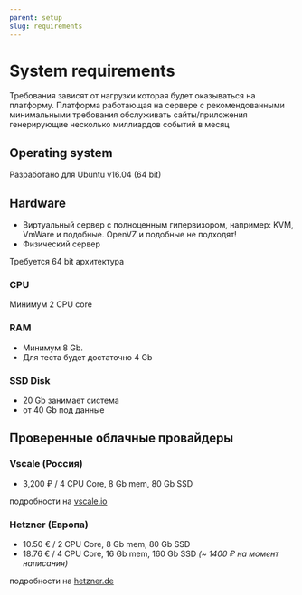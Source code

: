 ```yaml
---
parent: setup
slug: requirements
---
```


# System requirements

Требования зависят от нагрузки которая будет оказываться на платформу. Платформа работающая на сервере с рекомендованными минимальными требования обслуживать сайты/приложения генерирующие несколько миллиардов событий в месяц

## Operating system

Разработано для  Ubuntu v16.04 (64 bit)

## Hardware 

- Виртуальный сервер с полноценным гипервизором, например: KVM, VmWare и подобные. OpenVZ и подобные не подходят!
- Физический сервер 

Требуется 64 bit архитектура

### CPU

Минимум 2 CPU core

### RAM

- Минимум 8 Gb.
- Для теста будет достаточно 4 Gb

### SSD Disk

- 20 Gb занимает система
- от 40 Gb под данные

## Проверенные облачные провайдеры

### Vscale (Россия)

- 3,200 ₽ / 4 CPU Core, 8 Gb mem, 80 Gb SSD

подробности на [vscale.io](https://vscale.io)

### Hetzner (Европа)

- 10.50 € / 2 CPU Core, 8 Gb mem, 80 Gb SSD
- 18.76 € / 4 CPU Core, 16 Gb mem, 160 Gb SSD _(~ 1400 ₽ на момент написания)_

подробности на [hetzner.de](https://hetzner.de)